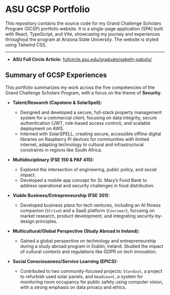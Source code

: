 # ASU GCSP Portfolio

This repository contains the source code for my Grand Challenge Scholars Program (GCSP) portfolio website. It is a single-page application (SPA) built with React, TypeScript, and Vite, showcasing my journey and experiences throughout the program at Arizona State University. The website is styled using Tailwind CSS.

---

- **ASU Full Circle Article:** [fullcircle.asu.edu/graduate/saketh-pabolu/](https://fullcircle.asu.edu/graduate/saketh-pabolu/)

## Summary of GCSP Experiences

This portfolio summarizes my work across the five competencies of the Grand Challenge Scholars Program, with a focus on the theme of **Security**.

- **Talent/Research (Capstone & SolarSpell):**
  - Designed and developed a secure, full-stack property management system for a commercial client, focusing on data integrity, secure authentication (JWT, role-based access control), and scalable deployment on AWS.
  - Interned with SolarSPELL, creating secure, accessible offline digital libraries on Raspberry Pi devices for communities with limited internet, adapting technology to cultural and infrastructural constraints in regions like South Africa.

- **Multidisciplinary (FSE 150 & PAF 415):**
  - Explored the intersection of engineering, public policy, and social impact.
  - Developed a mobile app concept for St. Mary’s Food Bank to address operational and security challenges in food distribution.

- **Viable Business/Entrepreneurship (FSE 301):**
  - Developed business plans for tech ventures, including an AI fitness companion (`Strive`) and a SaaS platform (`Courseer`), focusing on market research, product development, and integrating security-by-design principles.

- **Multicultural/Global Perspective (Study Abroad in Ireland):**
  - Gained a global perspective on technology and entrepreneurship during a study abroad program in Dublin, Ireland. Studied the impact of cultural contexts and regulations like GDPR on tech innovation.

- **Social Consciousness/Service Learning (EPICS):**
  - Contributed to two community-focused projects: `Stardust`, a project to refurbish used solar panels, and `Headcount`, a system for monitoring room occupancy for public safety using computer vision, with a strong emphasis on data privacy and ethics.

